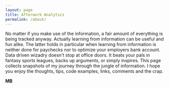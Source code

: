 ```yaml
---
layout: page
title: Afterwork Analytics
permalink: /about/
---
```


No matter if you make use of the information, a fair amount of everything is being tracked anyway. 
Actually learning from information can be useful and fun alike. The latter holds in particular when 
learning from information is neither done for paychecks nor to optimize your employers bank account.
Data driven wizadry doesn't stop at office doors. It beats your pals in fantasy sports leagues, backs up arguments, or simply inspires. This page collects snapshots of my journey through the jungle of information. I hope you enjoy the thoughts, tips, code examples, links, comments and the crap.

**MB**
